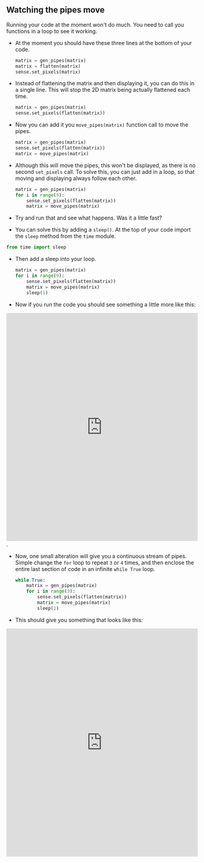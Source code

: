 ## Watching the pipes move

Running your code at the moment won't do much. You need to call you functions in a loop to see it working.

- At the moment you should have these three lines at the bottom of your code.

	```python
	matrix = gen_pipes(matrix)
	matrix = flatten(matrix)
	sense.set_pixels(matrix)
	```

- Instead of flattening the matrix and then displaying it, you can do this in a single line. This will stop the 2D matrix being actually flattened each time.

	```python
	matrix = gen_pipes(matrix)
	sense.set_pixels(flatten(matrix))
	```
	
- Now you can add it you `move_pipes(matrix)` function call to move the pipes.

	```python
	matrix = gen_pipes(matrix)
	sense.set_pixels(flatten(matrix))
	matrix = move_pipes(matrix)
	```
- Although this will move the pipes, this won't be displayed, as there is no second `set_pixels` call. To solve this, you can just add in a loop, so that moving and displaying always follow each other.

	```python
	matrix = gen_pipes(matrix)
	for i in range(9):
		sense.set_pixels(flatten(matrix))
		matrix = move_pipes(matrix)
	```

- Try and run that and see what happens. Was it a little fast?

- You can solve this by adding a `sleep()`. At the top of your code import the `sleep` method from the `time` module.

```python
from time import sleep
```

- Then add a sleep into your loop.

	```python
	matrix = gen_pipes(matrix)
	for i in range(9):
		sense.set_pixels(flatten(matrix))
		matrix = move_pipes(matrix)
		sleep(1)
	```

- Now if you run the code you should see something a little more like this:

<iframe src="https://trinket.io/embed/python/e79f0007a3" width="100%" height="600" frameborder="0" marginwidth="0" marginheight="0" allowfullscreen></iframe>.

- Now, one small alteration will give you a continuous stream of pipes. Simple change the `for` loop to repeat `3` or `4` times, and then enclose the entire last section of code in an infinite `while True` loop.

  ```python
  while True:
	  matrix = gen_pipes(matrix)
	  for i in range(3):
		  sense.set_pixels(flatten(matrix))
		  matrix = move_pipes(matrix)
		  sleep(1)
  ```

- This should give you something that looks like this:

<iframe src="https://trinket.io/embed/python/03d79d3f93" width="100%" height="600" frameborder="0" marginwidth="0" marginheight="0" allowfullscreen></iframe>
